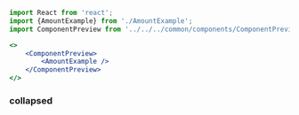 ```jsx noeditor
import React from 'react';
import {AmountExample} from './AmountExample';
import ComponentPreview from '../../../common/components/ComponentPreview/ComponentPreview';

<>
    <ComponentPreview>
        <AmountExample />
    </ComponentPreview>
</>
```

### collapsed

```html { "file": "./AmountExample.tsx" }
```
